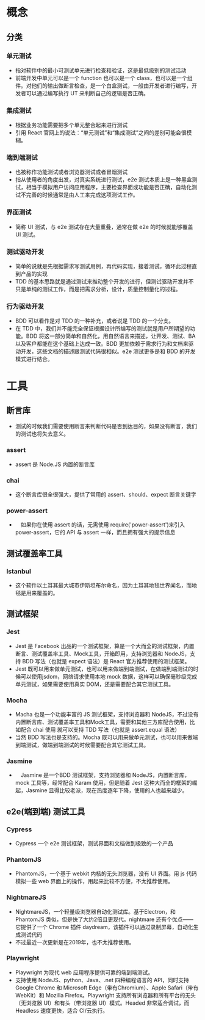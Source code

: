# 概念
## 分类
### 单元测试
- 指对软件中的最小可测试单元进行检查和验证，这是最低级别的测试活动
- 前端开发中单元可以是一个 function 也可以是一个 class，也可以是一个组件。对他们的输出做断言检查，是一个白盒测试，一般由开发者进行编写，开发者可以通过编写执行 UT 来判断自己的逻辑是否正确。
### 集成测试
- 根据业务功能需要把多个单元整合起来进行测试
- 引用 React 官网上的说法：“单元测试”和“集成测试”之间的差别可能会很模糊。
### 端到端测试
- 也被称作功能测试或者浏览器测试或者冒烟测试
- 指从使用者的角度出发，对真实系统进行测试，e2e 测试本质上是一种黑盒测试，相当于模拟用户访问应用程序，主要检查界面或功能是否正确，自动化测试不完善的时候通常是由人工来完成这项测试工作。
### 界面测试
- 简称 UI 测试，与 e2e 测试存在大量重叠，通常在做 e2e 的时候就能够覆盖 UI 测试。
### 测试驱动开发
- 简单的说就是先根据需求写测试用例，再代码实现，接着测试，循环此过程直到产品的实现
- TDD 的基本思路就是通过测试来推动整个开发的进行，但测试驱动开发并不只是单纯的测试工作，而是把需求分析，设计，质量控制量化的过程。
### 行为驱动开发
- BDD 可以看作是对 TDD 的一种补充，或者说是 TDD 的一个分支。
- 在 TDD 中，我们并不能完全保证根据设计所编写的测试就是用户所期望的功能。BDD 将这一部分简单和自然化，用自然语言来描述，让开发、测试、BA 以及客户都能在这个基础上达成一致。BDD 更加依赖于需求行为和文档来驱动开发，这些文档的描述跟测试代码很相似。e2e 测试更多是和 BDD 的开发模式进行结合。
# 工具
## 断言库
- 测试的时候我们需要使用断言来判断代码是否到达目的，如果没有断言，我们的测试也将失去意义。
### assert
- assert 是 Node.JS 内置的断言库
### chai
- 这个断言库很全很强大，提供了常用的 assert、should、expect 断言关键字
### power-assert
- 　如果你在使用 assert 的话，无需使用 require('power-assert')来引入 power-assert，它的 API 与 assert 一样，而且拥有强大的提示信息
## 测试覆盖率工具
### Istanbul
- 这个软件以土耳其最大城市伊斯坦布尔命名，因为土耳其地毯世界闻名，而地毯是用来覆盖的。
## 测试框架
### Jest
- Jest 是 Facebook 出品的一个测试框架，算是一个大而全的测试框架，内置断言、测试覆盖率工具、Mock工具，开箱即用，支持浏览器和 NodeJS，支持 BDD 写法（也就是 expect 语法）是 React 官方推荐使用的测试框架。
- Jest 既可以用来做单元测试，也可以用来做端到端测试，在做端到端测试的时候可以使用jsdom，网络请求使用本地 mock 数据，这样可以确保毫秒级完成单元测试，如果需要使用真实 DOM，还是需要配合其它测试工具。
### Mocha
- Macha 也是一个功能丰富的 JS 测试框架，支持浏览器和 NodeJS，不过没有内置断言库、测试覆盖率工具和Mock工具，需要和其他三方库配合使用，比如配合 chai 使用 就可以支持 TDD 写法（也就是 assert.equal 语法）
- 当然 BDD 写法也是支持的。Mocha 既可以用来做单元测试，也可以用来做端到端测试，做端到端测试的时候需要配合其它测试工具。
### Jasmine
- 　Jasmine 是一个BDD 测试框架，支持浏览器和 NodeJS，内置断言库，mock 工具等，经常配合 Karam 使用，但是随着 Jest 这种大而全的框架的崛起，Jasmine 显得比较老派，现在热度逐年下降，使用的人也越来越少。
## e2e(端到端) 测试工具
### Cypress
- Cypress 一个 e2e 测试框架，测试界面和文档做到极致的一个产品
### PhantomJS
- PhantomJS，一个基于 webkit 内核的无头浏览器，没有 UI 界面。用 js 代码模拟一些 web 界面上的操作，用起来比较不方便，不太推荐使用。
### NightmareJS
- NightmareJS，一个轻量级浏览器自动化测试库。基于Electron，和 PhantomJS 类似，但是快了大约2倍且更现代。nightmare 还有个优点——它提供了一个 Chrome 插件 daydream，该插件可以通过录制屏幕，自动化生成测试代码
- 不过最近一次更新是在2019年，也不太推荐使用。
### Playwright
- Playwright 为现代 web 应用程序提供可靠的端到端测试。
- 支持使用 NodeJS、python、Java、.net 四种编程语言的 API，同时支持Google Chrome 和 Microsoft Edge（带有Chromium）、Apple Safari（带有WebKit）和 Mozilla Firefox。Playwright 支持所有浏览器和所有平台的无头（无浏览器 UI）和有头（带浏览器 UI）模式。Headed 非常适合调试，而 Headless 速度更快，适合 CI/云执行。
